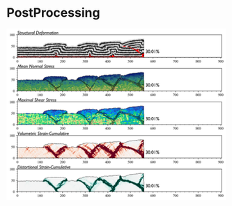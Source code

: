 # PostProcessing
![Image text](https://github.com/jerryweihuajing/Post-Processing/blob/master/Show/integral%20analysis%20(standard).png)
